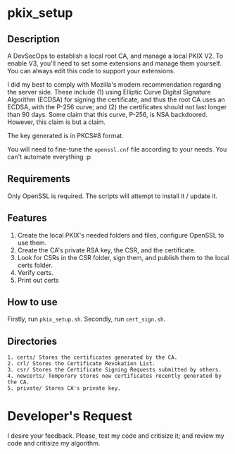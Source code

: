 # pkix_setup
## Description
A DevSecOps to establish a local root CA, and manage a local PKIX V2. To enable V3, you'll need to set some extensions and manage them yourself. You can always edit this code to support your extensions.

I did my best to comply with Mozilla's modern recommendation regarding the server side. These include (1) using Elliptic Curve Digital Signature Algorithm (ECDSA) for signing the certificate, and thus the root CA uses an ECDSA, with the P-256 curve; and (2) the certificates should not last longer than 90 days. Some claim that this curve, P-256, is NSA backdoored. However, this claim is but a claim.

The key generated is in PKCS#8 format.

You will need to fine-tune the `openssl.cnf` file according to your needs. You can't automate everything :p

## Requirements
Only OpenSSL is required. The scripts will attempt to install it / update it.

## Features
  1. Create the local PKIX's needed folders and files, configure OpenSSL to use them.
  2. Create the CA's private RSA key, the CSR, and the certificate.
  3. Look for CSRs in the CSR folder, sign them, and publish them to the local certs folder.
  4. Verify certs.
  5. Print out certs

## How to use
Firstly, run `pkix_setup.sh`.
Secondly, run `cert_sign.sh`.

## Directories
    1. certs/ Stores the certificates generated by the CA.
    2. crl/ Stores the Certificate Revokation List.
    3. csr/ Stores the Certificate Signing Requests submitted by others.
    4. newcerts/ Temporary stores new certificates recently generated by the CA.
    5. private/ Stores CA's private key.

# Developer's Request
I desire your feedback. Please, test my code and critisize it; and review my code and critisize my algorithm.
